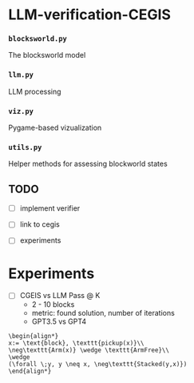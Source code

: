 # LLM-verification-CEGIS

### `blocksworld.py`
The blocksworld model

### `llm.py`
LLM processing

### `viz.py`
Pygame-based vizualization

### `utils.py`
Helper methods for assessing blockworld states


## TODO
- [ ] implement verifier
- [ ] link to cegis
- [ ] experiments


# Experiments
- [ ] CGEIS vs LLM Pass @ K
    - 2 - 10 blocks
    - metric: found solution, number of iterations   
    - GPT3.5 vs GPT4


```
\begin{align*}
x:= \text{block}, \texttt{pickup(x)}\\
\neg\texttt{Arm(x)} \wedge \texttt{ArmFree}\\
\wedge 
(\forall \;y, y \neq x, \neg\texttt{Stacked(y,x)})
\end{align*}
```